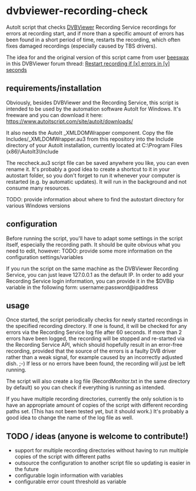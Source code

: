 # dvbviewer-recording-check
AutoIt script that checks [DVBViewer](http://dvbviewer.com) Recording Service recordings for errors at recording start, and if more than a specific amount of errors has been found in a short period of time, restarts the recording, which often fixes damaged recordings (especially caused by TBS drivers).

The idea for and the original version of this script came from user [beeswax](http://www.dvbviewer.tv/forum/user/139310-beeswax/) in this DVBViewer forum thread:
[Restart recording if [x] errors in [y] seconds](http://www.dvbviewer.tv/forum/topic/55885-restart-recording-if-x-errors-in-y-seconds/)

## requirements/installation
Obviously, besides DVBViewer and the Recording Service, this script is intended to be used by the automation software AutoIt for Windows. It's freeware and you can download it here: https://www.autoitscript.com/site/autoit/downloads/

It also needs the AutoIt _XMLDOMWrapper component. Copy the file Includes/_XMLDOMWrapper.au3 from this repository into the Include directory of your AutoIt installation, currently located at C:\Program Files (x86)\AutoIt3\Include

The reccheck.au3 script file can be saved anywhere you like, you can even rename it. It's probably a good idea to create a shortcut to it in your autostart folder, so you don't forget to run it whenever your computer is restarted (e.g. by automatic updates). It will run in the background and not consume many resources.

TODO: provide information about where to find the autostart directory for various Windows versions

## configuration

Before running the script, you'll have to adapt some settings in the script itself, especially the recording path. 
It should be quite obvious what you need to edit, however:
TODO: provide some more information on the configuration settings/variables

If you run the script on the same machine as the DVBViewer Recording Service, you can just leave 127.0.0.1 as the default IP.
In order to add your Recording Service login information, you can provide it in the $DVBip variable in the following form:
username:password@ipaddress

## usage

Once started, the script periodically checks for newly started recordings in the specified recording directory. If one is found, it will be checked for any errors via the Recording Service log file after 60 seconds. If more than 2 errors have been logged, the recording will be stopped and re-started via the Recording Service API, which should hopefully result in an error-free recording, provided that the source of the errors is a faulty DVB driver rather than a weak signal, for example caused by an incorrectly adjusted dish. ;-) If less or no errors have been found, the recording will just be left running.

The script will also create a log file (RecordMonitor.txt in the same directory by default) so you can check if everything is running as intended.

If you have multiple recording directories, currently the only solution is to have an appropriate amount of copies of the script with different recording paths set. (This has not been tested yet, but it should work.) It's probably a good idea to change the name of the log file as well.

## TODO / ideas (anyone is welcome to contribute!)
- support for multiple recording directories without having to run multiple copies of the script with different paths
- outsource the configuration to another script file so updating is easier in the future
- configurable login information with variables
- configurable error count threshold as variable
